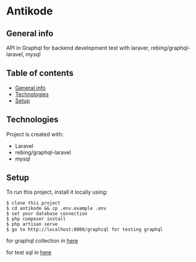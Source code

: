 # Antikode

## General info

API in Graphql for backend development test with laraver, rebing/graphql-laravel, mysql

## Table of contents

-   [General info](#general-info)
-   [Technologies](#technologies)
-   [Setup](#setup)

## Technologies

Project is created with:

-   Laravel
-   rebing/graphql-laravel
-   mysql

## Setup

To run this project, install it locally using:

```
$ clone this project
$ cd antikode && cp .env.example .env
$ set your database connection
$ php composer install
$ php artisan serve
$ go to http://localhost:8000/graphiql for testing graphql
```

for graphql collection in [here](https://github.com/fakriardian/anticode/blob/main/note_graphql.txt)

for test sql in [here](https://github.com/fakriardian/anticode/blob/main/sql_test.sql)
